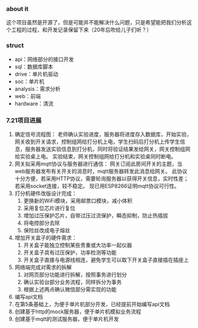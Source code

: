 ### about it
这个项目虽然是开源了，但是可能并不能解决什么问题，只是希望能把我们分析这个工程的过程，和开发记录保留下来（20年后吹给儿子们听？）

### struct
- api：网络部分的接口开发
- sql：数据库脚本
- drive：单片机驱动
- soc：单片机
- analysis：需求分析
- web：前端
- hardware：清流

### 7.21项目进展
1. 确定信号流程图：
老师确认实验进度，服务器将进度存入数据库，开始实验，网关收到开关请求，控制组网给打分机上电，学生扫码后打分机上传学生信息，服务器发送实验信息到打分机，同时将验证结果发给网关，网关控制组网给实验桌上电。
实验结束，网关控制组网给打分机和实验桌同时断电。
2. 网关拟采用mqtt协议与服务器进行通信：
网关订阅此房间开关的主题，当web服务器发布有关开关的消息时，mqtt服务器转发此消息给网关。
此协议十分方便，若采用HTTP协议，需要轮询服务器以获得开关信息，实时性差；若采用socket连接，较不稳定。
现已用ESP8266证明mqtt协议可行性。
3. 打分机硬件改版设计完成：
    1. 更换新的WiFi模块，采用邮票口模块，减小体积
    2. 采用复位芯片进行复位
    3. 增加过压保护芯片，自带过压过流保护，瞬态抑制，防止热插拔
    4. 将电控部分去除
    5. 保险丝改成电子熔丝
4. 增加开关盒子的硬件需求：
    1. 开关盒子能独立控制某些贵重或大功率一起仪器
    2. 开关盒子具有过压保护，功率检测等功能
    3. 开关盒子直接与电源线相连，避免学生可以取下开关盒子直接插在插座上
5. 网络端完成对需求的拆解
    1. 对网页部分功能进行拆解，按照事务进行划分
    2. 确认实验台部分业务流程，同样拆分为事务
    3. 根据上述两点确认微信部分需实现的功能
6. 编写api文档
1. 在第5条基础上，为便于单片机部分开发，已经提前开始编写api文档
2. 创建基于http的mock服务器，便于单片机模拟业务流程
3. 创建基于mqtt的测试服务器，便于单片机开发
